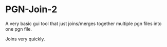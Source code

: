 # PGN-Join-2
A very basic gui tool that just joins/merges together multiple pgn files into one pgn file.

Joins very quickly.
